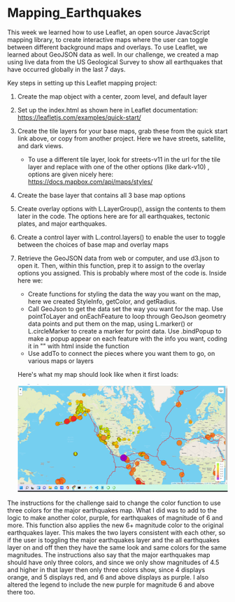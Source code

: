 # Mapping_Earthquakes

This week we learned how to use Leaflet, an open source JavacScript mapping library, to create interactive maps where the user can toggle between different background maps and overlays.  To use Leaflet, we learned about GeoJSON data as well. In our challenge, we created a map using live data from the US Geological Survey to show all earthquakes that have occurred globally in the last 7 days.  

Key steps in setting up this Leaflet mapping project:

  1. Create the map object with a center, zoom level, and default layer
  2. Set up the index.html as shown here in Leaflet documentation: https://leafletjs.com/examples/quick-start/
  3. Create the tile layers for your base maps, grab these from the quick start link above, or copy from another project. Here we have streets, satellite, and dark views.
      - To use a different tile layer, look for streets-v11 in the url for the tile layer and replace with one of the other options (like dark-v10) , options are given nicely here: https://docs.mapbox.com/api/maps/styles/
  4. Create the base layer that contains all 3 base map options
  5. Create overlay options with L.LayerGroup(), assign the contents to them later in the code. The options here are for all earthquakes, tectonic plates, and major earthquakes.
  6. Create a control layer with L.control.layers() to enable the user to toggle between the choices of base map and overlay maps
  7. Retrieve the GeoJSON data from web or computer, and use d3.json to open it. Then, within this function, prep it to assign to the overlay options you assigned. This is probably where most of the code is. Inside here we:
      - Create functions for styling the data the way you want on the map, here we created StyleInfo, getColor, and getRadius.
      - Call GeoJson to get the data set the way you want for the map. Use pointToLayer and onEachFeature to loop through GeoJson geometry data points and put them on the map, using L.marker() or L.circleMarker to create a marker for point data. Use .bindPopup to make a popup appear on each feature with the info you want, coding it in "" with html inside the function
      - Use addTo to connect the pieces where you want them to go, on various maps or layers
  
     
     Here's what my map should look like when it first loads:
     
     ![map load image](https://github.com/mgsrichard/Mapping_Earthquakes/blob/main/Earthquake_Challenge/Load%20image.png)
     
     
 The instructions for the challenge said to change the color function to use three colors for the major earthquakes map. What I did was to  add to the logic to make another color, purple, for earthquakes of magnitude of 6 and more. This function also applies the new 6+ magnitude color to the original earthquakes layer. This makes the two layers consistent with each other, so if the user is toggling the major earthquakes layer and the all earthquakes layer on and off then they have the same look and same colors for the same magnitudes. The instructions also say that the major earthquakes map should have only three colors, and since we only show magnitudes of 4.5 and higher in that layer then only three colors show, since 4 displays orange, and 5 displays red, and 6 and above displays as purple. I also altered the legend to include the new purple for magnitude 6 and above there too. 
